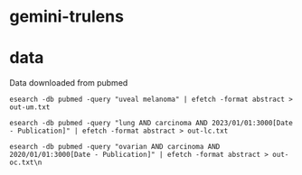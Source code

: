 # gemini-trulens


# data

Data downloaded from pubmed

```
esearch -db pubmed -query "uveal melanoma" | efetch -format abstract > out-um.txt

esearch -db pubmed -query "lung AND carcinoma AND 2023/01/01:3000[Date - Publication]" | efetch -format abstract > out-lc.txt

esearch -db pubmed -query "ovarian AND carcinoma AND 2020/01/01:3000[Date - Publication]" | efetch -format abstract > out-oc.txt\n
```

